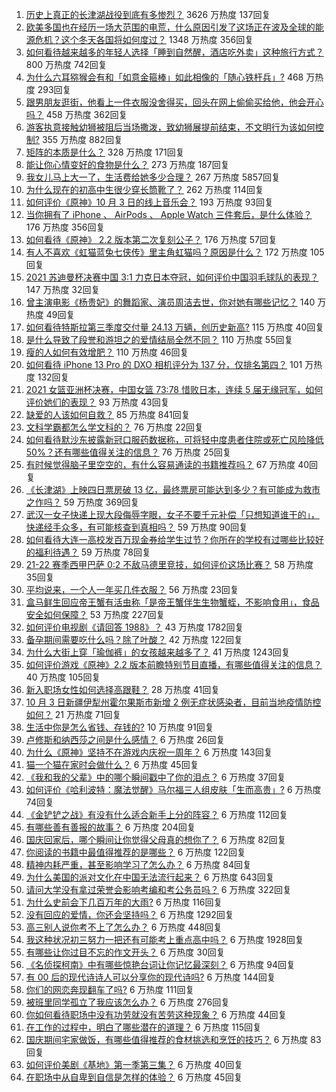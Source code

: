 1. [历史上真正的长津湖战役到底有多惨烈？](https://www.zhihu.com/question/489932096) 3626 万热度 137回复
1. [欧美多国也在经历一场大范围的电荒，什么原因引发了这场正在波及全球的能源危机？这个冬天各国将如何度过？](https://www.zhihu.com/question/489506476) 1348 万热度 356回复
1. [如何看待越来越多的年轻人选择「睡到自然醒，酒店吃外卖」这种旅行方式？](https://www.zhihu.com/question/439200189) 800 万热度 742回复
1. [为什么六耳猕猴会有和「如意金箍棒」如此相像的「随心铁杆兵」?](https://www.zhihu.com/question/36827686) 468 万热度 293回复
1. [跟男朋友逛街，他看上一件衣服没舍得买，回头在网上偷偷买给他，他会开心吗？](https://www.zhihu.com/question/489071139) 458 万热度 362回复
1. [游客执意接触幼狮被阻后当场撒泼，致幼狮展提前结束，不文明行为该如何控制?](https://www.zhihu.com/question/490306746) 355 万热度 882回复
1. [矩阵的本质是什么？](https://www.zhihu.com/question/22047061) 328 万热度 171回复
1. [能让你心情变好的食物是什么？](https://www.zhihu.com/question/21778033) 273 万热度 187回复
1. [我女儿马上大一了，生活费给她多少合理？](https://www.zhihu.com/question/470906807) 267 万热度 5857回复
1. [为什么现在的初高中生很少穿长筒靴了？](https://www.zhihu.com/question/366867822) 262 万热度 114回复
1. [如何评价《原神》10 月 3 日的线上音乐会？](https://www.zhihu.com/question/490464440) 193 万热度 93回复
1. [当你拥有了 iPhone 、 AirPods 、 Apple Watch 三件套后，是什么体验？](https://www.zhihu.com/question/266855275) 176 万热度 356回复
1. [如何看待《原神》 2.2 版本第二次复刻公子？](https://www.zhihu.com/question/490457287) 176 万热度 57回复
1. [有人不喜欢《虹猫蓝兔七侠传》里主角虹猫吗？原因是什么？](https://www.zhihu.com/question/414968854) 172 万热度 105回复
1. [2021 苏迪曼杯决赛中国 3:1 力克日本夺冠，如何评价中国羽毛球队的表现？](https://www.zhihu.com/question/490470728) 147 万热度 32回复
1. [曾主演电影《杨贵妃》的舞蹈家、演员周洁去世，你对她有哪些记忆？](https://www.zhihu.com/question/490389058) 140 万热度 49回复
1. [如何看待特斯拉第三季度交付量 24.13 万辆，创历史新高?](https://www.zhihu.com/question/490363949) 115 万热度 40回复
1. [是什么导致了段誉和游坦之的爱情结局全然不同？](https://www.zhihu.com/question/26401655) 110 万热度 55回复
1. [瘦的人如何有效增肥？](https://www.zhihu.com/question/30252826) 110 万热度 46回复
1. [如何看待 iPhone 13  Pro 的 DXO 相机评分为 137 分，仅排名第四？](https://www.zhihu.com/question/489775582) 101 万热度 132回复
1. [2021 女篮亚洲杯决赛，中国女篮 73:78 惜败日本，连续 5 届无缘冠军，如何评价她们的表现？](https://www.zhihu.com/question/490470531) 93 万热度 43回复
1. [缺爱的人该如何自救？](https://www.zhihu.com/question/40701366) 85 万热度 841回复
1. [文科学霸都怎么学文科的？](https://www.zhihu.com/question/479720245) 76 万热度 22回复
1. [如何看待默沙东披露新冠口服药数据称，可将轻中度患者住院或死亡风险降低 50%？还有哪些值得关注的信息？](https://www.zhihu.com/question/490246277) 76 万热度 25回复
1. [有时候觉得脑子里空空的，有什么容易通读的书籍推荐吗？](https://www.zhihu.com/question/485079796) 67 万热度 40回复
1. [《长津湖》上映四日票房破 13 亿，最终票房可能达到多少？有可能成为救市之作吗？](https://www.zhihu.com/question/489997811) 59 万热度 369回复
1. [武汉一女子快递上现大段侮辱字眼，女子不要千元补偿「只想知道谁干的」，快递经手众多，有可能核查到真相吗？](https://www.zhihu.com/question/490408648) 59 万热度 90回复
1. [如何看待大连一高校发百万现金券给学生过节？你所在的学校有过哪些比较好的福利待遇？](https://www.zhihu.com/question/490072945) 59 万热度 78回复
1. [21-22 赛季西甲巴萨 0:2 不敌马德里竞技，如何评价这场比赛？](https://www.zhihu.com/question/490358184) 58 万热度 35回复
1. [平均说来，一个人一年买几件衣服？](https://www.zhihu.com/question/51327911) 56 万热度 23回复
1. [盒马鲜生回应帝王蟹有活虫称「是帝王蟹伴生生物蟹蛭，不影响食用」，食品安全如何保障？](https://www.zhihu.com/question/489992620) 53 万热度 227回复
1. [如何评价电视剧《请回答 1988》？](https://www.zhihu.com/question/37297976) 43 万热度 1782回复
1. [备孕期间需要吃什么吗？除了叶酸？](https://www.zhihu.com/question/37059506) 42 万热度 122回复
1. [为什么大街上穿「瑜伽裤」的女孩越来越多了？](https://www.zhihu.com/question/482331957) 41 万热度 1243回复
1. [如何评价游戏《原神》2.2 版本前瞻特别节目直播，有哪些值得关注的信息？](https://www.zhihu.com/question/490451497) 40 万热度 105回复
1. [新入职场女性如何选择高跟鞋？](https://www.zhihu.com/question/488639225) 28 万热度 41回复
1. [10 月 3 日新疆伊犁州霍尔果斯市新增 2 例无症状感染者，目前当地疫情防控如何？](https://www.zhihu.com/question/490451879) 21 万热度 71回复
1. [生活中你是怎么省钱、存钱的?](https://www.zhihu.com/question/476565706) 10 万热度 91回复
1. [卢修斯和纳西莎之间是什么感情？](https://www.zhihu.com/question/444406411) 6 万热度 26回复
1. [为什么《原神》坚持不在游戏内庆祝一周年？](https://www.zhihu.com/question/489857533) 6 万热度 143回复
1. [猫一个猫在家时会做什么？](https://www.zhihu.com/question/340144402) 6 万热度 45回复
1. [《我和我的父辈》中的哪个瞬间戳中了你的泪点？](https://www.zhihu.com/question/489853744) 6 万热度 37回复
1. [如何评价《哈利波特：魔法觉醒》马尔福三人组皮肤「生而高贵」?](https://www.zhihu.com/question/489409513) 6 万热度 74回复
1. [《金铲铲之战》有没有什么适合新手上分的阵容？](https://www.zhihu.com/question/483523866) 6 万热度 112回复
1. [有哪些善有善报的故事？](https://www.zhihu.com/question/60540780) 6 万热度 204回复
1. [国庆回家后，哪个瞬间让你觉得父母真的想你了？](https://www.zhihu.com/question/489150151) 6 万热度 82回复
1. [你阅读的书籍中最值得推荐的是哪些？](https://www.zhihu.com/question/484319325) 6 万热度 122回复
1. [精神内耗严重，甚至影响学习了怎么办？](https://www.zhihu.com/question/483354205) 6 万热度 84回复
1. [为什么美国的派对文化在中国无法流行起来？](https://www.zhihu.com/question/20445088) 6 万热度 643回复
1. [请问大学没有拿过荣誉会影响考编和考公务员吗？](https://www.zhihu.com/question/396016917) 6 万热度 322回复
1. [为什么史前会下几百万年的大雨?](https://www.zhihu.com/question/375319488) 6 万热度 116回复
1. [没有回应的爱情，你还会坚持吗？](https://www.zhihu.com/question/481430127) 6 万热度 1292回复
1. [高三别人说你考不上了怎么办？](https://www.zhihu.com/question/487936924) 6 万热度 448回复
1. [我这种状况初三努力一把还有可能考上重点高中吗？](https://www.zhihu.com/question/482767185) 6 万热度 1928回复
1. [有哪些让你过目不忘的作文开头？](https://www.zhihu.com/question/457392288) 6 万热度 30回复
1. [《名侦探柯南》中有哪些惊艳台词让你记忆最深刻？](https://www.zhihu.com/question/473368527) 6 万热度 94回复
1. [有 00 后的现代诗诗人可以分享你的现代诗吗?](https://www.zhihu.com/question/482479484) 6 万热度 144回复
1. [你们的网恋奔现翻车了吗?](https://www.zhihu.com/question/377637754) 6 万热度 111回复
1. [被班里同学孤立了我应该怎么办？](https://www.zhihu.com/question/486283531) 6 万热度 276回复
1. [你如何看待职场中没有功劳就没有苦劳这种现象？](https://www.zhihu.com/question/486718851) 6 万热度 44回复
1. [在工作的过程中，明白了哪些潜在的道理？](https://www.zhihu.com/question/483962834) 6 万热度 115回复
1. [国庆期间宅家做饭，有哪些值得推荐的食材挑选和烹饪的技巧？](https://www.zhihu.com/question/490292533) 6 万热度 83回复
1. [如何评价美剧《基地》第一季第三集？](https://www.zhihu.com/question/490114669) 6 万热度 40回复
1. [在职场中从自卑到自信是怎样的体验？](https://www.zhihu.com/question/489238465) 6 万热度 45回复